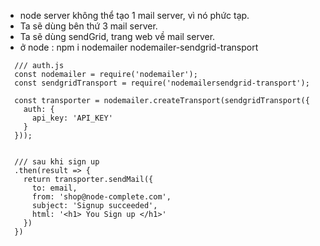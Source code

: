 - node server không thể tạo 1 mail server, vì nó phức tạp.
- Ta sẽ dùng bên thứ 3 mail server.
- Ta sẽ dùng sendGrid, trang web về mail server.
- ở node : npm i nodemailer nodemailer-sendgrid-transport


```
  /// auth.js
  const nodemailer = require('nodemailer');
  const sendgridTransport = require('nodemailersendgrid-transport');

  const transporter = nodemailer.createTransport(sendgridTransport({
    auth: {
      api_key: 'API_KEY'
    }
  })); 


  /// sau khi sign up
  .then(result => {
    return transporter.sendMail({
      to: email,
      from: 'shop@node-complete.com',
      subject: 'Signup succeeded',
      html: '<h1> You Sign up </h1>'
    })
  })

```
